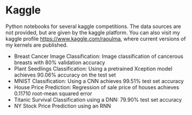 # Kaggle
Python notebooks for several kaggle competitions. The data sources are not provided, but are given by the kaggle platform. You can also visit my kaggle profile https://www.kaggle.com/raoulma, where current versions of my kernels are published. 

- Breast Cancer Image Classification: Image classification of cancerous breasts with 80% validation accuracy
- Plant Seedlings Classification: Using a pretrained Xception model achieves 90.06% accuracy on the test set 
- MNIST Classification: Using a CNN achieves 99.51% test set accuracy
- House Price Prediction: Regression of sale price of houses achieves 0.11710 root-mean squared error
- Titanic Survival Classification using a DNN: 79.90% test set accuracy
- NY Stock Price Prediction using an RNN

